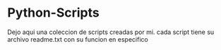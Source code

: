# Python-Scripts
Dejo aqui una coleccion de scripts creadas por mi. cada script tiene su archivo readme.txt con su funcion en especifico